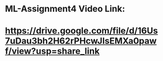 # ML-Assignment4 Video Link:
# https://drive.google.com/file/d/16Us7uDau3bh2H62rPHcwJIsEMXa0pawf/view?usp=share_link
